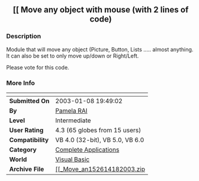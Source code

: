 ﻿<div align="center">

## \[\[ Move any object with mouse \(with 2 lines of code\)


</div>

### Description

Module that will move any object (Picture, Button, Lists ..... almost anything. It can also be set to only move up/down or Right/Left.

Please vote for this code.
 
### More Info
 


<span>             |<span>
---                |---
**Submitted On**   |2003-01-08 19:49:02
**By**             |[Pamela RAI](https://github.com/Planet-Source-Code/PSCIndex/blob/master/ByAuthor/pamela-rai.md)
**Level**          |Intermediate
**User Rating**    |4.3 (65 globes from 15 users)
**Compatibility**  |VB 4\.0 \(32\-bit\), VB 5\.0, VB 6\.0
**Category**       |[Complete Applications](https://github.com/Planet-Source-Code/PSCIndex/blob/master/ByCategory/complete-applications__1-27.md)
**World**          |[Visual Basic](https://github.com/Planet-Source-Code/PSCIndex/blob/master/ByWorld/visual-basic.md)
**Archive File**   |[\[\[\_Move\_an152614182003\.zip](https://github.com/Planet-Source-Code/pamela-rai-move-any-object-with-mouse-with-2-lines-of-code__1-42282/archive/master.zip)








